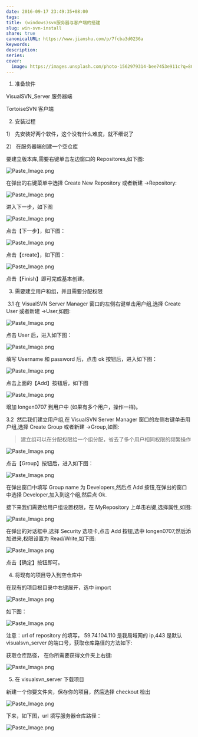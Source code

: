 ```yaml
---  
date: 2016-09-17 23:49:35+08:00  
tags:   
title: (windows)svn服务器与客户端的搭建  
slug: win-svn-install  
share: true  
canonicalURL: https://www.jianshu.com/p/7fcba3d0236a  
keywords:   
description:   
series:   
cover:  
  image: https://images.unsplash.com/photo-1562979314-bee7453e911c?q=80&w=720&auto=format&fit=crop&ixlib=rb-4.0.3&ixid=M3wxMjA3fDB8MHxwaG90by1wYWdlfHx8fGVufDB8fHx8fA%3D%3D  
---  
```


  
1. 准备软件
  

  
VisualSVN_Server 服务器端
  
TortoiseSVN 客户端
  

  
2. 安装过程
  

  
1） 先安装好两个软件，这个没有什么难度，就不细说了
  
2） 在服务器端创建一个空仓库
  

  
要建立版本库,需要右键单击左边窗口的 Repositores,如下图:
  
![Paste_Image.png](/images/67eff45f5e396c9ad8966472d19e01ff.webp)
  
在弹出的右键菜单中选择 Create New Repository 或者新建 ->Repository:
  

  
![Paste_Image.png](/images/87b369a34baaf9a7f878c2e360da74ba.webp)
  
进入下一步，如下图
  

  
![Paste_Image.png](/images/292a936aa54c954fc941e4494472e913.webp)
  
点击【下一步】，如下图：
  

  
![Paste_Image.png](/images/71053e3298331446c4cea8094815dede.webp)
  

  
点击【create】，如下图：
  

  
![Paste_Image.png](/images/292a936aa54c954fc941e4494472e913.webp)
  

  
点击【Finish】即可完成基本创建。
  

  
3.  需要建立用户和组，并且需要分配权限
  

  
 3.1 在 VisualSVN Server Manager 窗口的左侧右键单击用户组,选择 Create User 或者新建 ->User,如图:
  

  
![Paste_Image.png](/images/292a936aa54c954fc941e4494472e913.webp)
  
点击 User 后，进入如下图：
  

  
![Paste_Image.png](/images/292a936aa54c954fc941e4494472e913.webp)
  

  
填写 Username 和 password 后，点击 ok 按钮后，进入如下图：
  

  
![Paste_Image.png](/images/292a936aa54c954fc941e4494472e913.webp)
  

  
点击上面的【Add】按钮后，如下图
  

  
![Paste_Image.png](/images/4eed15932091f69b36e814dfaf942295.webp)
  

  
增加 longen0707 到用户中 (如果有多个用户，操作一样)。
  

  
3.2  然后我们建立用户组,在 VisualSVN Server Manager 窗口的左侧右键单击用户组,选择 Create Group 或者新建 ->Group,如图:
  

  
> 建立组可以在分配权限给一个组分配，省去了多个用户相同权限的频繁操作
  

  
![Paste_Image.png](/images/67eff45f5e396c9ad8966472d19e01ff.webp)
  

  
点击【Group】按钮后，进入如下图：
  

  

  
![Paste_Image.png](/images/67eff45f5e396c9ad8966472d19e01ff.webp)
  

  
在弹出窗口中填写 Group name 为 Developers,然后点 Add 按钮,在弹出的窗口中选择 Developer,加入到这个组,然后点 Ok.
  
接下来我们需要给用户组设置权限，在 MyRepository 上单击右键,选择属性,如图:
  

  
![Paste_Image.png](/images/292a936aa54c954fc941e4494472e913.webp)
  

  
在弹出的对话框中,选择 Security 选项卡,点击 Add 按钮,选中 longen0707,然后添加进来,权限设置为 Read/Write,如下图:
  

  
![Paste_Image.png](/images/71053e3298331446c4cea8094815dede.webp)
  

  
点击【确定】按钮即可。
  

  
4. 将现有的项目导入到空仓库中
  

  
在现有的项目根目录中右键展开，选中 import
  

  
![Paste_Image.png](/images/71053e3298331446c4cea8094815dede.webp)
  

  
如下图：
  

  
![Paste_Image.png](/images/292a936aa54c954fc941e4494472e913.webp)
  

  
注意：url of repository 的填写， 59.74.104.110 是我局域网的 ip,443 是默认 visualsvn_server 的端口号，获取仓库路径的方法如下:
  

  
获取仓库路径， 在你所需要获得文件夹上右键:
  

  
![Paste_Image.png](/images/292a936aa54c954fc941e4494472e913.webp)
  

  

  

  
5. 在 visualsvn_server 下载项目
  

  
新建一个你要文件夹，保存你的项目，然后选择 checkout 检出
  

  
![Paste_Image.png](/images/71053e3298331446c4cea8094815dede.webp)
  

  
下来，如下图，url 填写服务器仓库路径：
  

  
![Paste_Image.png](/images/71053e3298331446c4cea8094815dede.webp)